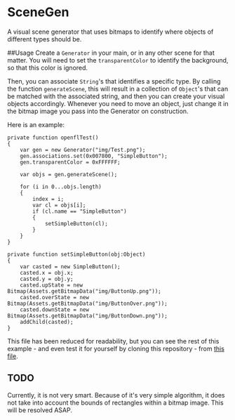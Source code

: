 # SceneGen
A visual scene generator that uses bitmaps to identify where objects of different types should be.

##Usage
Create a `Generator` in your main, or in any other scene for that matter. You will need to set the `transparentColor` to identify the background, so that this color is ignored.

Then, you can associate `String`'s that identifies a specific type. By calling the function `generateScene`, this will result in a collection of `Object`'s that can be matched with the associated string, and then you can create your visual objects accordingly. Whenever you need to move an object, just change it in the bitmap image you pass into the Generator on construction.

Here is an example:
	
	private function openflTest()
	{
		var gen = new Generator("img/Test.png");
		gen.associations.set(0x007800, "SimpleButton");
		gen.transparentColor = 0xFFFFFF;
		
		var objs = gen.generateScene();
		
		for (i in 0...objs.length)
		{
			index = i;
			var cl = objs[i];
			if (cl.name == "SimpleButton")
			{
				setSimpleButton(cl);
			}
		}
	}
	
	private function setSimpleButton(obj:Object)
	{
		var casted = new SimpleButton();
		casted.x = obj.x;
		casted.y = obj.y;
		casted.upState = new Bitmap(Assets.getBitmapData("img/ButtonUp.png"));
		casted.overState = new Bitmap(Assets.getBitmapData("img/ButtonOver.png"));
		casted.downState = new Bitmap(Assets.getBitmapData("img/ButtonDown.png"));
		addChild(casted);
	}

This file has been reduced for readability, but you can see the rest of this example - and even test it for yourself by cloning this repository - from [this file](https://github.com/tienery/SceneGen/blob/master/src/Main.hx).

## TODO
Currently, it is not very smart. Because of it's very simple algorithm, it does not take into account the bounds of rectangles within a bitmap image. This will be resolved ASAP.
